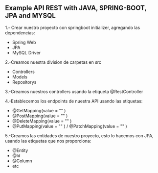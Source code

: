 ## Example API REST with JAVA, SPRING-BOOT, JPA and MYSQL

1.- Crear nuestro proyecto con springboot initializer, 
agregando las dependencias:
* Spring Web
* JPA
* MySQL Driver

2.-Creamos nuestra division de carpetas en src
* Controllers
* Models
* Repositorys

3.-Creamos nuestros controllers usando la etiqueta
@RestController

4.-Establecemos los endpoints de nuestra API usando
las etiquetas:
* @GetMapping(value = "" )
* @PostMapping(value = "" )
* @DeleteMapping(value = "" )
* @PutMapping(value = "" ) / @PatchMapping(value = "" )

5.-Creamos las entidades de nuestro proyecto, esto lo
hacemos con JPA, usando las etiquetas que nos proporciona:
* @Entity
* @Id
* @Column
* etc